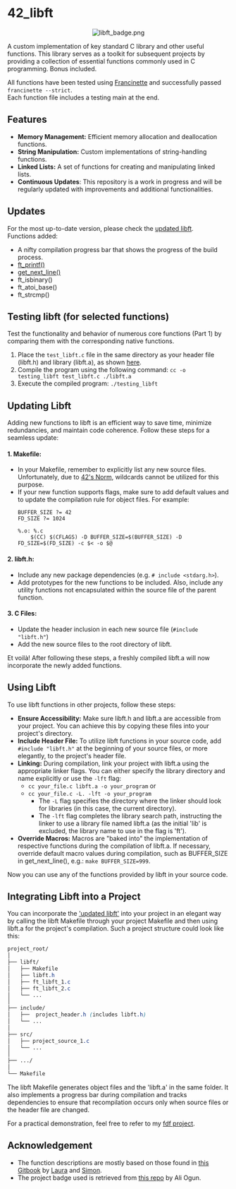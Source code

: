 # 42_libft
<p align="center">
    <img src="https://github.com/alx-sch/42_libft/assets/134595144/bce87494-3c97-4028-ab66-83a48190603d" alt="libft_badge.png" />
</p>

A custom implementation of key standard C library and other useful functions. This library serves as a toolkit for subsequent projects by providing a collection of essential functions commonly used in C programming. Bonus included.

All functions have been tested using [Francinette](https://github.com/xicodomingues/francinette) and successfully passed `francinette --strict`.  
Each function file includes a testing main at the end.

## Features

- **Memory Management:** Efficient memory allocation and deallocation functions.
- **String Manipulation:** Custom implementations of string-handling functions.
- **Linked Lists:** A set of functions for creating and manipulating linked lists.
- **Continuous Updates**: This repository is a work in progress and will be regularly updated with improvements and additional functionalities.

## Updates
For the most up-to-date version, please check the [updated libft](https://github.com/alx-sch/42_libft/tree/main/updated_libft).    
Functions added:  
- A nifty compilation progress bar that shows the progress of the build process.
- [ft_printf()](https://github.com/alx-sch/42_printf)
- [get_next_line()](https://github.com/alx-sch/42_get_next_line)
- ft_isbinary()
- ft_atoi_base()
- ft_strcmp()

## Testing libft (for selected functions)

Test the functionality and behavior of numerous core functions (Part 1) by comparing them with the corresponding native functions.

1. Place the `test_libft.c` file in the same directory as your header file (libft.h) and library (libft.a), as shown [here](https://github.com/alx-sch/42_libft/tree/main/testing_libft).
2. Compile the program using the following command: `cc -o testing_libft test_libft.c ./libft.a`
3. Execute the compiled program: `./testing_libft`

## Updating Libft
Adding new functions to libft is an efficient way to save time, minimize redundancies, and maintain code coherence. Follow these steps for a seamless update:  

#### **1. Makefile:** 
- In your Makefile, remember to explicitly list any new source files. Unfortunately, due to [42's Norm](https://github.com/42School/norminette/blob/master/pdf/en.norm.pdf), wildcards cannot be utilized for this purpose.
- If your new function supports flags, make sure to add default values and to update the compilation rule for object files. For example: 
    ```
    BUFFER_SIZE ?= 42
    FD_SIZE ?= 1024

    %.o: %.c
	    $(CC) $(CFLAGS) -D BUFFER_SIZE=$(BUFFER_SIZE) -D FD_SIZE=$(FD_SIZE) -c $< -o $@
    ```
#### **2. libft.h:** 
- Include any new package dependencies (e.g. `# include <stdarg.h>`).
- Add prototypes for the new functions to be included. Also, include any utility functions not encapsulated within the source file of the parent function.

#### **3. C Files:**  
- Update the header inclusion in each new source file (`#include "libft.h"`)
- Add the new source files to the root directory of libft.

Et voilà! After following these steps, a freshly compiled libft.a will now incorporate the newly added functions.

## Using Libft
To use libft functions in other projects, follow these steps:
- **Ensure Accessibility:** Make sure libft.h and libft.a are accessible from your project. You can achieve this by copying these files into your project's directory.
- **Include Header File:** To utilize libft functions in your source code, add `#include "libft.h"` at the beginning of your source files, or more elegantly, to the project's header file.
- **Linking:** During compilation, link your project with libft.a using the appropriate linker flags. You can either specify the library directory and name explicitly or use the `-lft` flag:
	- `cc your_file.c libft.a -o your_program` or
	- `cc your_file.c -L. -lft -o your_program`
		- The `-L` flag specifies the directory where the linker should look for libraries (in this case, the current directory).  
   		- The `-lft` flag completes the library search path, instructing the linker to use a library file named libft.a (as the initial 'lib' is excluded, the library name to use in the flag is 'ft').
- **Override Macros:** Macros are "baked into" the implementation of respective functions during the compilation of libft.a. If necessary, override default macro values during compilation, such as BUFFER_SIZE in get_next_line(), e.g.: `make BUFFER_SIZE=999`.

Now you can use any of the functions provided by libft in your source code.

## Integrating Libft into a Project
You can incorporate the ['updated libft'](https://github.com/alx-sch/42_libft/tree/main/updated_libft) into your project in an elegant way by calling the libft Makefile through your project Makefile and then using libft.a for the project's compilation. Such a project structure could look like this:
```css
project_root/
│
├── libft/
│   ├── Makefile
│   ├── libft.h
│   ├── ft_libft_1.c
│   ├── ft_libft_2.c
│   └── ...
│ 
├── include/
│   ├──  project_header.h (includes libft.h)
│   └── ...
│ 
├── src/  
│   ├── project_source_1.c
│   └── ...
│ 
├── .../
│ 
└── Makefile
```
The libft Makefile generates object files and the 'libft.a' in the same folder. It also implements a progress bar during compilation and tracks dependencies to ensure that recompilation occurs only when source files or the header file are changed.

For a practical demonstration, feel free to refer to my [fdf project](https://github.com/alx-sch/42_fdf). 

## Acknowledgement
- The function descriptions are mostly based on those found in [this Gitbook](https://42-cursus.gitbook.io/guide/rank-00/libft) by [Laura](https://github.com/TheBrisly) and [Simon](https://github.com/Laendrun).
- The project badge used is retrieved from [this repo](https://github.com/ayogun/42-project-badges) by Ali Ogun.
